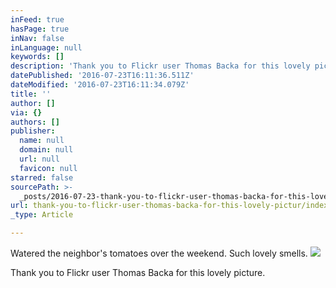 ```yaml
---
inFeed: true
hasPage: true
inNav: false
inLanguage: null
keywords: []
description: 'Thank you to Flickr user Thomas Backa for this lovely picture. '
datePublished: '2016-07-23T16:11:36.511Z'
dateModified: '2016-07-23T16:11:34.079Z'
title: ''
author: []
via: {}
authors: []
publisher:
  name: null
  domain: null
  url: null
  favicon: null
starred: false
sourcePath: >-
  _posts/2016-07-23-thank-you-to-flickr-user-thomas-backa-for-this-lovely-pictur.md
url: thank-you-to-flickr-user-thomas-backa-for-this-lovely-pictur/index.html
_type: Article

---
```

Watered the neighbor's tomatoes over the weekend. Such lovely smells. ![](https://the-grid-user-content.s3-us-west-2.amazonaws.com/cde6f529-38cb-444f-84a3-adf0a4e66e68.jpg)

Thank you to Flickr user Thomas Backa for this lovely picture.
